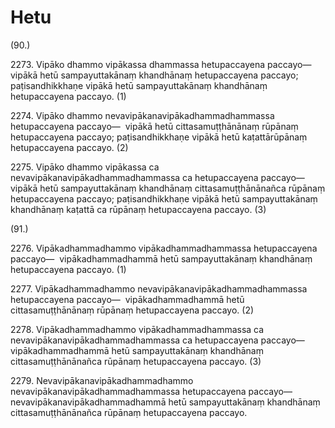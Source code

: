 

# Hetu






(90.)

2273\. Vipāko dhammo vipākassa dhammassa hetupaccayena paccayo—  vipākā hetū sampayuttakānaṃ khandhānaṃ hetupaccayena paccayo; paṭisandhikkhaṇe vipākā hetū sampayuttakānaṃ khandhānaṃ hetupaccayena paccayo. (1)

2274\. Vipāko dhammo nevavipākanavipākadhammadhammassa hetupaccayena paccayo—  vipākā hetū cittasamuṭṭhānānaṃ rūpānaṃ hetupaccayena paccayo; paṭisandhikkhaṇe vipākā hetū kaṭattārūpānaṃ hetupaccayena paccayo. (2)

2275\. Vipāko dhammo vipākassa ca nevavipākanavipākadhammadhammassa ca hetupaccayena paccayo—  vipākā hetū sampayuttakānaṃ khandhānaṃ cittasamuṭṭhānānañca rūpānaṃ hetupaccayena paccayo; paṭisandhikkhaṇe vipākā hetū sampayuttakānaṃ khandhānaṃ kaṭattā ca rūpānaṃ hetupaccayena paccayo. (3)

(91.)

2276\. Vipākadhammadhammo vipākadhammadhammassa hetupaccayena paccayo—  vipākadhammadhammā hetū sampayuttakānaṃ khandhānaṃ hetupaccayena paccayo. (1)

2277\. Vipākadhammadhammo nevavipākanavipākadhammadhammassa hetupaccayena paccayo—  vipākadhammadhammā hetū cittasamuṭṭhānānaṃ rūpānaṃ hetupaccayena paccayo. (2)

2278\. Vipākadhammadhammo vipākadhammadhammassa ca nevavipākanavipākadhammadhammassa ca hetupaccayena paccayo—  vipākadhammadhammā hetū sampayuttakānaṃ khandhānaṃ cittasamuṭṭhānānañca rūpānaṃ hetupaccayena paccayo. (3)

2279\. Nevavipākanavipākadhammadhammo nevavipākanavipākadhammadhammassa hetupaccayena paccayo—  nevavipākanavipākadhammadhammā hetū sampayuttakānaṃ khandhānaṃ cittasamuṭṭhānānañca rūpānaṃ hetupaccayena paccayo.



